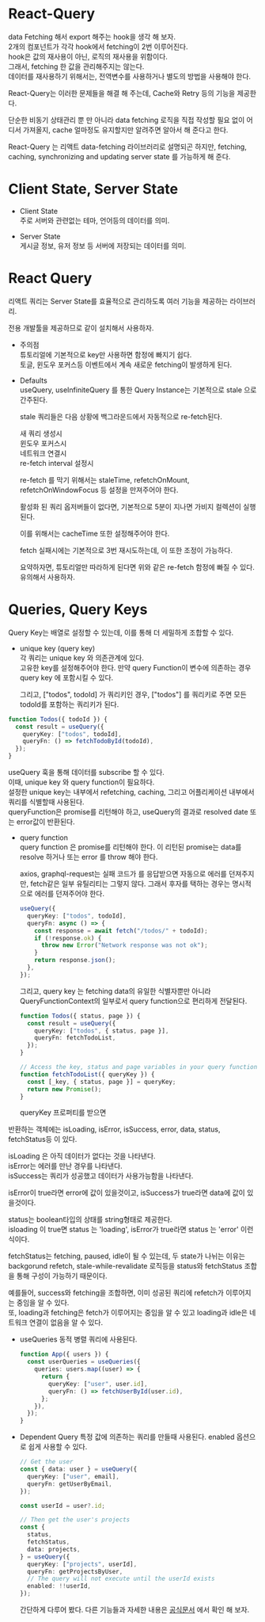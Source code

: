 # React-Query

data Fetching 해서 export 해주는 hook을 생각 해 보자.  
2개의 컴포넌트가 각각 hook에서 fetching이 2번 이루어진다.  
hook은 값의 재사용이 아닌, 로직의 재사용을 위함이다.  
그래서, fetching 한 값을 관리해주지는 않는다.  
데이터를 재사용하기 위해서는, 전역변수를 사용하거나 별도의 방법을 사용해야 한다.

React-Query는 이러한 문제들을 해결 해 주는데, Cache와 Retry 등의 기능을 제공한다.

단순한 비동기 상태관리 뿐 만 아니라 data fetching 로직을 직접 작성할 필요 없이 어디서 가져올지, cache 얼마정도 유지할지만 알려주면 알아서 해 준다고 한다.

React-Query 는 리액트 data-fetching 라이브러리로 설명되곤 하지만, fetching, caching, synchronizing and updating server state 를 가능하게 해 준다.

# Client State, Server State

- Client State  
  주로 서버와 관련없는 테마, 언어등의 데이터를 의미.

- Server State  
  게시글 정보, 유저 정보 등 서버에 저장되는 데이터를 의미.

# React Query

리액트 쿼리는 Server State를 효율적으로 관리하도록 여러 기능을 제공하는 라이브러리.

전용 개발툴을 제공하므로 같이 설치해서 사용하자.

- 주의점  
  튜토리얼에 기본적으로 key만 사용하면 함정에 빠지기 쉽다.  
  토글, 윈도우 포커스등 이벤트에서 계속 새로운 fetching이 발생하게 된다.

* Defaults  
  useQuery, useInfiniteQuery 를 통한 Query Instance는 기본적으로 stale 으로 간주된다.

  stale 쿼리들은 다음 상황에 백그라운드에서 자동적으로 re-fetch된다.

  새 쿼리 생성시  
  윈도우 포커스시  
  네트워크 연결시  
  re-fetch interval 설정시

  re-fetch 를 막기 위해서는 staleTime, refetchOnMount, refetchOnWindowFocus 등 설정을 만져주어야 한다.

  활성화 된 쿼리 옵저버들이 없다면, 기본적으로 5분이 지나면 가비지 컬렉션이 실행된다.

  이를 위해서는 cacheTime 또한 설정해주어야 한다.

  fetch 실패시에는 기본적으로 3번 재시도하는데, 이 또한 조정이 가능하다.

  요약하자면, 튜토리얼만 따라하게 된다면 위와 같은 re-fetch 함정에 빠질 수 있다. 유의해서 사용하자.

# Queries, Query Keys

Query Key는 배열로 설정할 수 있는데, 이를 통해 더 세밀하게 조합할 수 있다.

- unique key (query key)  
  각 쿼리는 unique key 와 의존관계에 있다.  
  고유한 key를 설정해주어야 한다.
  만약 query Function이 변수에 의존하는 경우 query key 에 포함시킬 수 있다.

  그리고, ["todos", todoId] 가 쿼리키인 경우, ["todos"] 를 쿼리키로 주면 모든 todoId를 포함하는 쿼리키가 된다.

```typescript
function Todos({ todoId }) {
  const result = useQuery({
    queryKey: ["todos", todoId],
    queryFn: () => fetchTodoById(todoId),
  });
}
```

useQuery 훅을 통해 데이터를 subscribe 할 수 있다.  
이때, unique key 와 query function이 필요하다.  
설정한 unique key는 내부에서 refetching, caching, 그리고 어플리케이션 내부에서 쿼리를 식별할때 사용된다.  
queryFunction은 promise를 리턴해야 하고, useQuery의 결과로 resolved date 또는 error값이 반환된다.

- query function  
  query function 은 promise를 리턴해야 한다.
  이 리턴된 promise는 data를 resolve 하거나 또는 error 를 throw 해야 한다.

  axios, graphql-request는 실패 코드가 를 응답받으면 자동으로 에러를 던져주지만, fetch같은 일부 유틸리티는 그렇지 않다.
  그래서 후자를 택하는 경우는 명시적으로 에러를 던져주어야 한다.

  ```typescript
  useQuery({
    queryKey: ["todos", todoId],
    queryFn: async () => {
      const response = await fetch("/todos/" + todoId);
      if (!response.ok) {
        throw new Error("Network response was not ok");
      }
      return response.json();
    },
  });
  ```

  그리고, query key 는 fetching data의 유일한 식별자뿐만 아니라 QueryFunctionContext의 일부로서 query function으로 편리하게 전달된다.

  ```typescript
  function Todos({ status, page }) {
    const result = useQuery({
      queryKey: ["todos", { status, page }],
      queryFn: fetchTodoList,
    });
  }

  // Access the key, status and page variables in your query function!
  function fetchTodoList({ queryKey }) {
    const [_key, { status, page }] = queryKey;
    return new Promise();
  }
  ```

  queryKey 프로퍼티를 받으면

반환하는 객체에는 isLoading, isError, isSuccess, error, data, status, fetchStatus등 이 있다.

isLoading 은 아직 데이터가 없다는 것을 나타낸다.  
isError는 에러를 만난 경우를 나타낸다.  
isSuccess는 쿼리가 성공했고 데이터가 사용가능함을 나타낸다.

isError이 true라면 error에 값이 있을것이고, isSuccess가 true라면 data에 값이 있을것이다.

status는 boolean타입의 상태를 string형태로 제공한다.  
isloading 이 true면 status 는 'loading', isError가 true라면 status 는 'error' 이런식이다.

fetchStatus는 fetching, paused, idle이 될 수 있는데, 두 state가 나뉘는 이유는 backgorund refetch, stale-while-revalidate 로직등을 status와 fetchStatus 조합을 통해 구성이 가능하기 때문이다.

예를들어, success와 fetching을 조합하면, 이미 성공된 쿼리에 refetch가 이루어지는 중임을 알 수 있다.  
또, loading과 fetching은 fetch가 이루어지는 중임을 알 수 있고 loading과 idle은 네트워크 연결이 없음을 알 수 있다.

- useQueries
  동적 병렬 쿼리에 사용된다.

  ```typescript
  function App({ users }) {
    const userQueries = useQueries({
      queries: users.map((user) => {
        return {
          queryKey: ["user", user.id],
          queryFn: () => fetchUserById(user.id),
        };
      }),
    });
  }
  ```

- Dependent Query
  특정 값에 의존하는 쿼리를 만들때 사용된다.
  enabled 옵션으로 쉽게 사용할 수 있다.

  ```typescript
  // Get the user
  const { data: user } = useQuery({
    queryKey: ["user", email],
    queryFn: getUserByEmail,
  });

  const userId = user?.id;

  // Then get the user's projects
  const {
    status,
    fetchStatus,
    data: projects,
  } = useQuery({
    queryKey: ["projects", userId],
    queryFn: getProjectsByUser,
    // The query will not execute until the userId exists
    enabled: !!userId,
  });
  ```

  간단하게 다루어 봤다.
  다른 기능들과 자세한 내용은 [공식문서](https://tanstack.com/query/latest/docs/react/overview) 에서 확인 해 보자.
